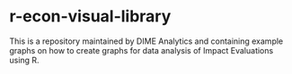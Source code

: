 # r-econ-visual-library
This is a repository maintained by DIME Analytics and containing example graphs on how to create graphs for data analysis of Impact Evaluations using R. 
